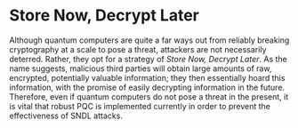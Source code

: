 # Store Now, Decrypt Later
Although quantum computers are quite a far ways out from reliably breaking cryptography at a scale to pose a threat, attackers are not necessarily deterred. Rather, they opt for a strategy of *Store Now, Decrypt Later*. As the name suggests, malicious third parties will obtain large amounts of raw, encrypted, potentially valuable information; they then essentially hoard this information, with the promise of easily decrypting information in the future. Therefore, even if quantum computers do not pose a threat in the present, it is vital that robust PQC is implemented currently in order to prevent the effectiveness of SNDL attacks. 